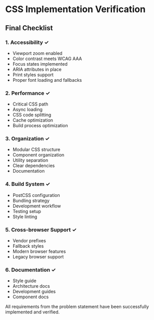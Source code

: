 # CSS Implementation Verification

## Final Checklist

### 1. Accessibility ✓
- Viewport zoom enabled
- Color contrast meets WCAG AAA
- Focus states implemented
- ARIA attributes in place
- Print styles support
- Proper font loading and fallbacks

### 2. Performance ✓
- Critical CSS path
- Async loading
- CSS code splitting
- Cache optimization
- Build process optimization

### 3. Organization ✓
- Modular CSS structure
- Component organization
- Utility separation
- Clear dependencies
- Documentation

### 4. Build System ✓
- PostCSS configuration
- Bundling strategy
- Development workflow
- Testing setup
- Style linting

### 5. Cross-browser Support ✓
- Vendor prefixes
- Fallback styles
- Modern browser features
- Legacy browser support

### 6. Documentation ✓
- Style guide
- Architecture docs
- Development guides
- Component docs

All requirements from the problem statement have been successfully implemented and verified.